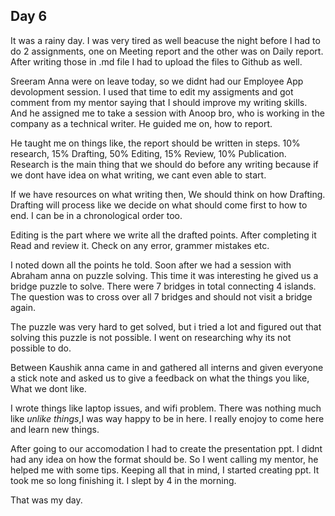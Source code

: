 ## Day 6

It was a rainy day. I was very tired as well beacuse the night before I had to do 2 assignments, one on Meeting report and the other was on Daily report. After writing those in .md file I had to upload the files to Github as well. 

Sreeram Anna were on leave today, so we didnt had our Employee App devolopment session. I used that time to edit my assigments and got comment from my mentor saying that I should improve my writing skills. And he assigned me to take a session with Anoop bro, who is working in the company as a technical writer. He guided me on, how to report.

He taught me on things like, the report should be written in steps. 10% research, 15% Drafting, 50% Editing, 15% Review, 10% Publication.
Research is the main thing that we should do before any writing because if we dont have idea on what writing, we cant even able to start. 

If we have resources on what writing then, We should think on how Drafting. Drafting will process like we decide on what should come first to how to end. I can be in a chronological order too. 

Editing is the part where we write all the drafted points. After completing it Read and review it. Check on any error, grammer mistakes etc.

I noted down all the points he told. Soon after we had a session with Abraham anna on puzzle solving. This time it was interesting he gived us a bridge puzzle to solve. There were 7 bridges in total connecting 4 islands. The question was to cross over all 7 bridges and should not visit a bridge again. 

The puzzle was very hard to get solved, but i tried a lot and figured out that solving this puzzle is not possible. I went on researching why its not possible to do.

Between Kaushik anna came in and gathered all interns and given everyone a stick note and asked us to give a feedback on what the things you like, What we dont like.

I wrote things like laptop issues, and wifi problem. There was nothing much like *unlike things*,I was way happy to be in here. I really enojoy to come here and learn new things.

After going to our accomodation I had to create the presentation ppt. I didnt had any idea on how the format should be. So I went calling my mentor, he helped me with some tips. Keeping all that in mind, I started creating ppt. It took me so long finishing it. I slept by 4 in the morning.

That was my day.

